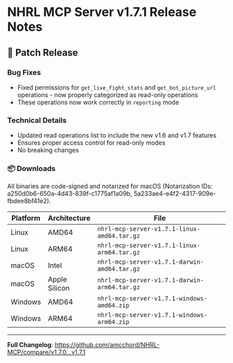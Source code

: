 # NHRL MCP Server v1.7.1 Release Notes

## 🔧 Patch Release

### Bug Fixes
- Fixed permissions for `get_live_fight_stats` and `get_bot_picture_url` operations - now properly categorized as read-only operations
- These operations now work correctly in `reporting` mode

### Technical Details
- Updated read operations list to include the new v1.6 and v1.7 features
- Ensures proper access control for read-only modes
- No breaking changes

### 📦 Downloads

All binaries are code-signed and notarized for macOS (Notarization IDs: a250d0b6-650a-4d43-839f-c1775af1a09b, 5a233ae4-e4f2-4317-909e-fbdee8bf41e2).

| Platform | Architecture | File |
|----------|-------------|------|
| Linux | AMD64 | `nhrl-mcp-server-v1.7.1-linux-amd64.tar.gz` |
| Linux | ARM64 | `nhrl-mcp-server-v1.7.1-linux-arm64.tar.gz` |
| macOS | Intel | `nhrl-mcp-server-v1.7.1-darwin-amd64.tar.gz` |
| macOS | Apple Silicon | `nhrl-mcp-server-v1.7.1-darwin-arm64.tar.gz` |
| Windows | AMD64 | `nhrl-mcp-server-v1.7.1-windows-amd64.zip` |
| Windows | ARM64 | `nhrl-mcp-server-v1.7.1-windows-arm64.zip` |

---

**Full Changelog**: https://github.com/amcchord/NHRL-MCP/compare/v1.7.0...v1.7.1 